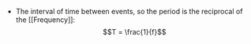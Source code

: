 - The interval of time between events, so the period is the reciprocal of the [[Frequency]]:
$$T = \frac{1}{f}$$